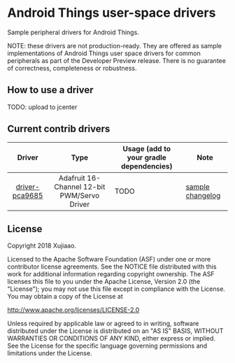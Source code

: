 # Android Things user-space drivers

Sample peripheral drivers for Android Things.

NOTE: these drivers are not production-ready. They are offered as sample implementations of Android Things user space drivers for common peripherals as part of the Developer Preview release. There is no guarantee of correctness, completeness or robustness.


## How to use a driver

TODO: upload to jcenter


## Current contrib drivers

<!-- DRIVER_LIST_START -->
Driver | Type | Usage (add to your gradle dependencies) | Note
:---:|:---:| --- | ---
[driver-pca9685](driver-pca9685/pca9685) | Adafruit 16-Channel 12-bit PWM/Servo Driver | TODO |  [sample](driver-pca9685/pca9685-sample) [changelog](driver-pca9685/pca9685/CHANGELOG.md)
<!-- DRIVER_LIST_END -->


## License

Copyright 2018 Xujiaao.

Licensed to the Apache Software Foundation (ASF) under one or more contributor license agreements. See the NOTICE file distributed with this work for additional information regarding copyright ownership. The ASF licenses this file to you under the Apache License, Version 2.0 (the "License"); you may not use this file except in compliance with the License. You may obtain a copy of the License at

http://www.apache.org/licenses/LICENSE-2.0

Unless required by applicable law or agreed to in writing, software distributed under the License is distributed on an "AS IS" BASIS, WITHOUT WARRANTIES OR CONDITIONS OF ANY KIND, either express or implied. See the License for the specific language governing permissions and limitations under the License.